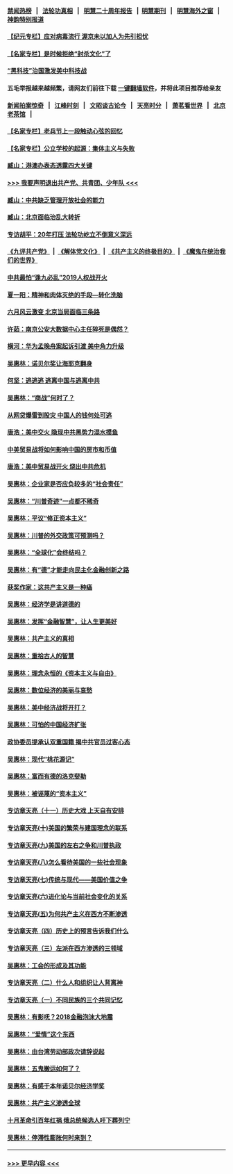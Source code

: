 #### [禁闻热榜](热点新闻.md?=0)  &nbsp;&nbsp;|&nbsp;&nbsp; [法轮功真相](https://github.com/gfw-breaker/truth/blob/master/README.md?=0) &nbsp;&nbsp;|&nbsp;&nbsp; [明慧二十周年报告](https://github.com/gfw-breaker/mh-reports/blob/master/README.md?=0) &nbsp;&nbsp;|&nbsp;&nbsp;[明慧期刊](https://github.com/gfw-breaker/mh-qikan) &nbsp;&nbsp;|&nbsp;&nbsp; [明慧海外之窗](https://github.com/gfw-breaker/mh-news/blob/master/README.md?=0) &nbsp;&nbsp;|&nbsp;&nbsp; [神韵特别报道](https://github.com/gfw-breaker/mh-news/blob/master/shenyun.md?=0)
#### [【纪元专栏】应对病毒流行 渥京未以加人为先引担忧](../pages/nsc423/n11875714.md?t=03090603) 
#### [【名家专栏】是时候拒绝“封杀文化”了](../pages/nsc423/n11814093.md?t=03090603) 
#### [“黑科技”治国激发美中科技战](../pages/nsc423/n11638056.md?t=03090603) 
#### 五毛举报越来越频繁，请网友们前往下载 [一键翻墙软件](https://github.com/gfw-breaker/ssr-accounts)，并将此项目推荐给亲友
#### [新闻拍案惊奇](https://github.com/gfw-breaker/banned-news/blob/master/pages/link4.md) &nbsp;&nbsp;|&nbsp;&nbsp; [江峰时刻](https://github.com/gfw-breaker/banned-news/blob/master/pages/link4.md) &nbsp;&nbsp;|&nbsp;&nbsp; [文昭谈古论今](https://github.com/gfw-breaker/banned-news/blob/master/pages/link4.md) &nbsp;&nbsp;|&nbsp;&nbsp; [天亮时分](https://github.com/gfw-breaker/banned-news/blob/master/pages/link4.md) &nbsp;&nbsp;|&nbsp;&nbsp; [萧茗看世界](https://github.com/gfw-breaker/banned-news/blob/master/pages/link4.md) &nbsp;&nbsp;|&nbsp;&nbsp; [北京老茶馆](https://github.com/gfw-breaker/banned-news/blob/master/pages/link4.md) &nbsp;&nbsp;|&nbsp;&nbsp; 
#### [【名家专栏】老兵节上一段触动心弦的回忆](../pages/nsc423/n11646016.md?t=03090603) 
#### [【名家专栏】公立学校的起源：集体主义与失败](../pages/nsc423/n11601833.md?t=03090603) 
#### [臧山：港澳办表态透露四大关键](../pages/nsc423/n11421628.md?t=03090603) 
#### [>>> 我要声明退出共产党、共青团、少年队 <<<](https://github.com/begood0513/goodnews/blob/master/quit/letter.md) 
#### [臧山：中共缺乏管理开放社会的能力](../pages/nsc423/n11407457.md?t=03090603) 
#### [臧山：北京面临治乱大转折](../pages/nsc423/n11406895.md?t=03090603) 
#### [专访胡平：20年打压 法轮功屹立不倒意义深远](../pages/nsc423/n11398800.md?t=03090603) 
#### [《九评共产党》](https://github.com/begood0513/9ping.md/blob/master/README.md) &nbsp;|&nbsp; [《解体党文化》](../../../../jtdwh.md/blob/master/README.md)  &nbsp;|&nbsp; [《共产主义的终极目的》](../../../../gczydzjmd.md/blob/master/README.md) &nbsp;|&nbsp; [《魔鬼在统治我们的世界》](../../../../mgztzwmdsj.md/blob/master/README.md) 
#### [中共最怕“逢九必乱”2019人权战开火](../pages/nsc423/n11385248.md?t=03090603) 
#### [夏一阳：精神和肉体灭绝的手段—转化洗脑](../pages/nsc423/n11368250.md?t=03090603) 
#### [六月风云激变 北京当局面临三条路](../pages/nsc423/n11313668.md?t=03090603) 
#### [许茹：南京公安大数据中心主任猝死是偶然？](../pages/nsc423/n11064744.md?t=03090603) 
#### [横河：华为孟晚舟案起诉引渡 美中角力升级](../pages/nsc423/n11027230.md?t=03090603) 
#### [吴惠林：诺贝尔奖让海耶克翻身](../pages/nsc423/n10890049.md?t=03090603) 
#### [何坚：逃逃逃 逃离中国与逃离中共](../pages/nsc423/n10592891.md?t=03090603) 
#### [吴惠林：“商战”何时了？](../pages/nsc423/n10573558.md?t=03090603) 
#### [从网贷爆雷到股灾 中国人的钱何处可逃](../pages/nsc423/n10572800.md?t=03090603) 
#### [唐浩：美中交火 隐现中共黑势力混水摸鱼](../pages/nsc423/n10544040.md?t=03090603) 
#### [中美贸易战将如何影响中国的房市和币值](../pages/nsc423/n10543697.md?t=03090603) 
#### [唐浩：美中贸易战开火 烧出中共危机](../pages/nsc423/n10540126.md?t=03090603) 
#### [吴惠林：企业家是否应负较多的“社会责任”](../pages/nsc423/n10535022.md?t=03090603) 
#### [吴惠林：“川普奇迹”一点都不稀奇](../pages/nsc423/n10512808.md?t=03090603) 
#### [吴惠林：平议“修正资本主义”](../pages/nsc423/n10495724.md?t=03090603) 
#### [吴惠林：川普的外交政策可预测吗？](../pages/nsc423/n10462387.md?t=03090603) 
#### [吴惠林：“全球化”会终结吗？](../pages/nsc423/n10452838.md?t=03090603) 
#### [吴惠林：有“德”才能走向民主化金融创新之路](../pages/nsc423/n10432292.md?t=03090603) 
#### [获奖作家：这共产主义是一种癌](../pages/nsc423/n10431541.md?t=03090603) 
#### [吴惠林：经济学是讲道德的](../pages/nsc423/n10398014.md?t=03090603) 
#### [吴惠林：发挥“金融智慧”，让人生更美好](../pages/nsc423/n10375019.md?t=03090603) 
#### [吴惠林：共产主义的真相](../pages/nsc423/n10351394.md?t=03090603) 
#### [吴惠林：重拾古人的智慧](../pages/nsc423/n10337691.md?t=03090603) 
#### [吴惠林：理念永恒的《资本主义与自由》](../pages/nsc423/n10316274.md?t=03090603) 
#### [吴惠林：数位经济的美丽与哀愁](../pages/nsc423/n10292946.md?t=03090603) 
#### [吴惠林：美中经济战将开打？](../pages/nsc423/n10258825.md?t=03090603) 
#### [吴惠林：可怕的中国经济扩张](../pages/nsc423/n10219147.md?t=03090603) 
#### [政协委员提承认双重国籍 揭中共官员过客心态](../pages/nsc423/n10208809.md?t=03090603) 
#### [吴惠林：现代“桃花源记”](../pages/nsc423/n10185234.md?t=03090603) 
#### [吴惠林：富而有德的洛克斐勒](../pages/nsc423/n10142264.md?t=03090603) 
#### [吴惠林：被诬蔑的“资本主义”](../pages/nsc423/n10124816.md?t=03090603) 
#### [专访章天亮（十一）历史大戏 上天自有安排](../pages/nsc423/n10094905.md?t=03090603) 
#### [专访章天亮(十)美国的繁荣与建国理念的联系](../pages/nsc423/n10094899.md?t=03090603) 
#### [专访章天亮(九)美国的左右之争和川普执政](../pages/nsc423/n10094889.md?t=03090603) 
#### [专访章天亮(八)怎么看待美国的一些社会现象](../pages/nsc423/n10094857.md?t=03090603) 
#### [专访章天亮(七)传统与现代——美国价值之争](../pages/nsc423/n10093140.md?t=03090603) 
#### [专访章天亮(六)进化论与当前社会变化的关系](../pages/nsc423/n10092036.md?t=03090603) 
#### [专访章天亮(五)为何共产主义在西方不断渗透](../pages/nsc423/n10083620.md?t=03090603) 
#### [专访章天亮（四）历史上的预言告诉我们什么](../pages/nsc423/n10083606.md?t=03090603) 
#### [专访章天亮（三）左派在西方渗透的三领域](../pages/nsc423/n10081115.md?t=03090603) 
#### [吴惠林：工会的形成及其功能](../pages/nsc423/n10080633.md?t=03090603) 
#### [专访章天亮（二）什么人和组织让人背离神](../pages/nsc423/n10076637.md?t=03090603) 
#### [专访章天亮（一）不同民族的三个共同记忆](../pages/nsc423/n10074188.md?t=03090603) 
#### [吴惠林：有影呒？2018金融泡沫大地震](../pages/nsc423/n10040534.md?t=03090603) 
#### [吴惠林：“爱情”这个东西](../pages/nsc423/n10019423.md?t=03090603) 
#### [吴惠林：由台湾劳动部政次请辞说起](../pages/nsc423/n9979679.md?t=03090603) 
#### [吴惠林：五鬼搬运如何了？](../pages/nsc423/n9925338.md?t=03090603) 
#### [吴惠林：有感于本年诺贝尔经济学奖](../pages/nsc423/n9871883.md?t=03090603) 
#### [吴惠林：共产主义渗透全球](../pages/nsc423/n9812748.md?t=03090603) 
#### [十月革命引百年红祸 俄总统候选人吁下葬列宁](../pages/nsc423/n9810182.md?t=03090603) 
#### [吴惠林：停滞性膨胀何时来到？](../pages/nsc423/n9764136.md?t=03090603) 

----
#### [ >>> 更早内容 <<< ](../indexes/nsc423-earlier.md)
